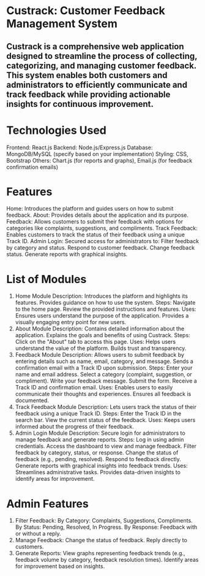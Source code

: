 
# Custrack: Customer Feedback Management System
Custrack is a comprehensive web application designed to streamline the process of collecting, categorizing, and managing customer feedback. This system enables both customers and administrators to efficiently communicate and track feedback while providing actionable insights for continuous improvement.
------------------------------------------------------------------------------------------------------------

# Technologies Used
Frontend: React.js
Backend: Node.js/Express.js
Database: MongoDB/MySQL (specify based on your implementation)
Styling: CSS, Bootstrap
Others: Chart.js (for reports and graphs), Email.js (for feedback confirmation emails)

# Features
Home: Introduces the platform and guides users on how to submit feedback.
About: Provides details about the application and its purpose.
Feedback: Allows customers to submit their feedback with options for categories like complaints, suggestions, and compliments.
Track Feedback: Enables customers to track the status of their feedback using a unique Track ID.
Admin Login:
  Secured access for administrators to:
  Filter feedback by category and status.
  Respond to customer feedback.
  Change feedback status.
  Generate reports with graphical insights.
  
# List of Modules
1. Home Module
    Description:
    Introduces the platform and highlights its features.
    Provides guidance on how to use the system.
    Steps:
    Navigate to the home page.
    Review the provided instructions and features.
    Uses:
    Ensures users understand the purpose of the application.
    Provides a visually engaging entry point for new users.
2. About Module
    Description:
    Contains detailed information about the application.
    Explains the goals and benefits of using Custrack.
    Steps:
    Click on the "About" tab to access this page.
    Uses:
    Helps users understand the value of the platform.
    Builds trust and transparency.
3. Feedback Module
    Description:
    Allows users to submit feedback by entering details such as name, email, category, and message.
    Sends a confirmation email with a Track ID upon submission.
    Steps:
    Enter your name and email address.
    Select a category (complaint, suggestion, or compliment).
    Write your feedback message.
    Submit the form.
    Receive a Track ID and confirmation email.
    Uses:
    Enables users to easily communicate their thoughts and experiences.
    Ensures all feedback is documented.
4. Track Feedback Module
    Description:
    Lets users track the status of their feedback using a unique Track ID.
    Steps:
    Enter the Track ID in the search bar.
    View the current status of the feedback.
    Uses:
    Keeps users informed about the progress of their feedback.
5. Admin Login Module
    Description:
    Secure login for administrators to manage feedback and generate reports.
    Steps:
    Log in using admin credentials.
    Access the dashboard to view and manage feedback.
    Filter feedback by category, status, or response.
    Change the status of feedback (e.g., pending, resolved).
    Respond to feedback directly.
    Generate reports with graphical insights into feedback trends.
    Uses:
    Streamlines administrative tasks.
    Provides data-driven insights to identify areas for improvement.
   
# Admin Features
1. Filter Feedback:
    By Category: Complaints, Suggestions, Compliments.
    By Status: Pending, Resolved, In Progress.
    By Response: Feedback with or without a reply.
2. Manage Feedback:
    Change the status of feedback.
    Reply directly to customers.
3. Generate Reports:
    View graphs representing feedback trends (e.g., feedback volume by category, feedback resolution times).
    Identify areas for improvement based on insights.
